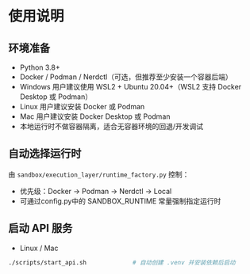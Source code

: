 # 使用说明

## 环境准备
- Python 3.8+
- Docker / Podman / Nerdctl（可选，但推荐至少安装一个容器后端）
- Windows 用户建议使用 WSL2 + Ubuntu 20.04+（WSL2 支持 Docker Desktop 或 Podman）
- Linux 用户建议安装 Docker 或 Podman
- Mac 用户建议安装 Docker Desktop 或 Podman
- 本地运行时不做容器隔离，适合无容器环境的回退/开发调试

## 自动选择运行时
由 `sandbox/execution_layer/runtime_factory.py` 控制：
- 优先级：Docker → Podman → Nerdctl → Local
- 可通过config.py中的 SANDBOX_RUNTIME 常量强制指定运行时

## 启动 API 服务
- Linux / Mac
```bash
./scripts/start_api.sh             # 自动创建 .venv 并安装依赖后启动
```
